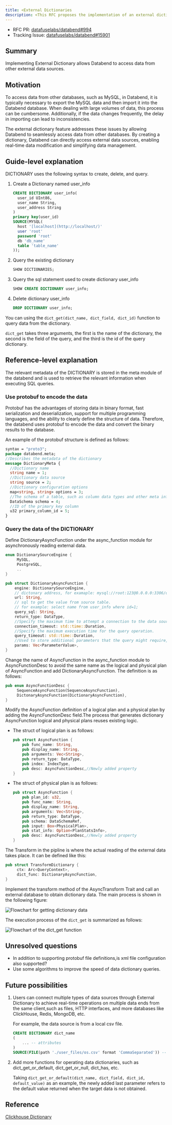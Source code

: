 ```yaml
---
title: <External Dictionaries
description: <This RFC proposes the implementation of an external dictionary feature in Databend to allow seamless access to data from external sources.>
---
```


- RFC PR: [datafuselabs/databend#994](https://github.com/datafuselabs/databend/pull/994)
- Tracking Issue: [datafuselabs/databend#15901](https://github.com/datafuselabs/databend/issues/15901)

## Summary

Implementing External Dictionary allows Databend to access data from other external data sources.

## Motivation

To access data from other databases, such as MySQL, in Databend, it is typically necessary to export the MySQL data and then import it into the Databend database. When dealing with large volumes of data, this process can be cumbersome. Additionally, if the data changes frequently, the delay in importing can lead to inconsistencies.

The external dictionary feature addresses these issues by allowing Databend to seamlessly access data from other databases. By creating a dictionary, Databend can directly access external data sources, enabling real-time data modification and simplifying data management.

## Guide-level explanation

DICTIONARY uses the following syntax to create, delete, and query.

1. Create a Dictionary named user_info
   ```sql
   CREATE DICTIONARY user_info(
     user_id UInt86,
     user_name String,
     user_address String
   )
   primary key(user_id)
   SOURCE(MYSQL(
     host '[localhost](http://localhost/)'
     user 'root'
     password 'root'
     db 'db_name'
     table 'table_name'
   ));
   ```

2. Query the existing dictionary
   ```sql
   SHOW DICTIONARIES;
   ```

3. Query the sql statement used to create dictionary user_info
   ```sql
   SHOW CREATE DICTIONARY user_info;
   ```

4. Delete dictionary user_info

   ```sql
   DROP DICTIONARY user_info;
   ```

You can using the `dict_get(dict_name, dict_field, dict_id)`  function to query data from the dictionary.

`dict_get` takes three arguments, the first is the name of the dictionary, the second is the field of the query, and the third is the id of the query dictionary.

## Reference-level explanation

The relevant metadata of the DICTIONARY is stored in the meta module of the databend and is used to retrieve the relevant information when executing SQL queries.

### Use protobuf to encode the data

Protobuf has the advantages of storing data in binary format, fast serialization and deserialization, support for multiple programming languages, and the ability to clearly define the structure of data. Therefore, the databend uses protobuf to encode the data and convert the binary results to the database.

An example of the protobuf structure is defined as follows:

```protobuf
syntax = "proto3";
package databend.meta;
//Describes the metadata of the dictionary
message DictionaryMeta {
  //Dictionary name
  string name = 1;
  //Dictionary data source
  string source = 2;
  //Dictionary configuration options
  map<string, string> options = 3;
  //The schema of a table, such as column data types and other meta info.
  DataSchema schema = 4;
  //ID of the primary key column
  u32 primary_column_id = 5; 
}
```

### Query the data of the DICTIONARY

Define DictionaryAsyncFunction under the async_function module for asynchronously reading external data.

```rust
enum DictionarySourceEngine {
     MySQL,
     PostgreSQL,
     ..
}
```

```rust
pub struct DictionaryAsyncFunction {
    engine: DictionarySourceEngine,
    // dictonary address, for examaple: mysql://root:123@0.0.0.0:3306/default
    url: String,
    // sql to get the value from source table.
    // for example: select name from user_info where id=1;
    query_sql: String,
    return_type: DataType,
    //Specify the maximum time to attempt a connection to the data source.
    connection_timeout: std::time::Duration,
    //Specify the maximum execution time for the query operation.
    query_timeout: std::time::Duration,
    //Used to store additional parameters that the query might require, such as the values for placeholders in the SQL query.
    params: Vec<ParameterValue>,
}
```

Change the name of AsyncFunction in the async_function module to AsyncFunctionDesc to avoid the same name as the logical and physical plan of AsyncFunction and add DictionaryAsyncFunction. The definition is as follows:

```rust
pub enum AsyncFunctionDesc {
     SequenceAsyncFunction(SequenceAsyncFunction),
     DictonaryAsyncFunction(DictionaryAsyncFunction),
}
```

Modify the AsyncFunction definition of a logical plan and a physical plan by adding the AsyncFunctionDesc field.The process that generates dictionary AsyncFunction logical and physical plans reuses existing logic.

- The struct of logical plan is as follows:

  ```rust
  pub struct AsyncFunction {
      pub func_name: String,
      pub display_name: String,
      pub arguments: Vec<String>,
      pub return_type: DataType,
      pub index: IndexType,
      pub desc: AsyncFunctionDesc,//Newly added property
  }
  ```

- The struct of physical plan is as follows:

  ```rust
  pub struct AsyncFunction {
      pub plan_id: u32,
      pub func_name: String,
      pub display_name: String,
      pub arguments: Vec<String>,
      pub return_type: DataType,
      pub schema: DataSchemaRef,
      pub input: Box<PhysicalPlan>,
      pub stat_info: Option<PlanStatsInfo>,
      pub desc: AsyncFunctionDesc,//Newly added property
  }
  ```

The Transform in the pipline is where the actual reading of the external data takes place. It can be defined like this:

```rust
pub struct TransformDictionary {
     ctx: Arc<QueryContext>,
     dict_func: DictionaryAsyncFunction,
}
```

Implement the transform method of the AsyncTransform Trait and call an external database to obtain dictionary data. The main process is shown in the following figure:

![Flowchart for getting dictionary data](/docs/public/img/rfc/20240721-external-dictionary/external-dictionary-1.png)

The execution process of the `dict_get` is summarized as follows:

![Flowchart of the dict_get function](/docs/public/img/rfc/20240721-external-dictionary/external-dictionary-2.png)

## Unresolved questions

- In addition to supporting protobuf file definitions,is xml file configuration also supported?
- Use some algorithms to improve the speed of data dictionary queries.

## Future possibilities

1. Users can connect multiple types of data sources through External Dictionary to achieve real-time operations on multiple data ends from the same client,such as files, HTTP interfaces, and more databases like ClickHouse, Redis, MongoDB, etc.

   For example, the data source is from a local csv file.

   ```sql
   CREATE DICTIONARY dict_name
   (
       ... -- attributes
   )
   SOURCE(FILE(path './user_files/os.csv' format 'CommaSeparated')) -- Source configuration
   ```

2. Add more functions for operating data dictionaries, such as dict_get_or_default, dict_get_or_null, dict_has, etc.

   Taking `dict_get_or_default(dict_name, dict_field, dict_id, default_value)` as an example, the newly added last parameter refers to the default value returned when the target data is not obtained.


## Reference

[Clickhouse Dictionary](https://clickhouse.com/docs/en/dictionary)
